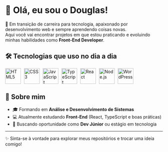 # 👋 Olá, eu sou o Douglas!

🚀 Em transição de carreira para tecnologia, apaixonado por desenvolvimento web e sempre aprendendo coisas novas.  
Aqui você vai encontrar projetos em que estou praticando e evoluindo minhas habilidades como **Front-End Developer**.  

## 🛠️ Tecnologias que uso no dia a dia

<div style="display: flex; gap: 10px; flex-wrap: wrap;">
  <img src="https://cdn.jsdelivr.net/gh/devicons/devicon/icons/html5/html5-original.svg" title="HTML5" alt="HTML5" width="50"/>
  <img src="https://cdn.jsdelivr.net/gh/devicons/devicon/icons/css3/css3-original.svg" title="CSS3" alt="CSS3" width="50"/>
  <img src="https://cdn.jsdelivr.net/gh/devicons/devicon/icons/javascript/javascript-original.svg" title="JavaScript" alt="JavaScript" width="50"/>
  <img src="https://cdn.jsdelivr.net/gh/devicons/devicon/icons/typescript/typescript-original.svg" title="TypeScript" alt="TypeScript" width="50"/>
  <img src="https://cdn.jsdelivr.net/gh/devicons/devicon/icons/react/react-original.svg" title="React" alt="React" width="50"/>
  <img src="https://cdn.jsdelivr.net/gh/devicons/devicon/icons/nodejs/nodejs-original.svg" title="Node.js" alt="Node.js" width="50"/>
  <img src="https://cdn.jsdelivr.net/gh/devicons/devicon/icons/wordpress/wordpress-plain.svg" title="WordPress" alt="WordPress" width="50"/>
</div>

## 📌 Sobre mim

- 🎓 Formando em **Análise e Desenvolvimento de Sistemas**  
- 💻 Atualmente estudando **Front-End** (React, TypeScript e boas práticas)  
- 🔎 Buscando oportunidade como **Dev Júnior** ou estágio em tecnologia  

---

✨ Sinta-se à vontade para explorar meus repositórios e trocar uma ideia comigo!  
 


